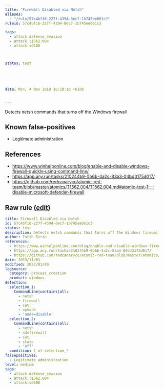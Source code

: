 ```yaml
---
title: "Firewall Disabled via Netsh"
aliases:
  - "/rule/57c4bf16-227f-4394-8ec7-1b745ee061c3"
ruleid: 57c4bf16-227f-4394-8ec7-1b745ee061c3

tags:
  - attack.defense_evasion
  - attack.t1562.004
  - attack.s0108



status: test





date: Mon, 4 Nov 2019 16:10:10 +0100


---
```


Detects netsh commands that turns off the Windows firewall

<!--more-->


## Known false-positives

* Legitimate administration



## References

* https://www.winhelponline.com/blog/enable-and-disable-windows-firewall-quickly-using-command-line/
* https://app.any.run/tasks/210244b9-0b6b-4a2c-83a3-04bd3175d017/
* https://github.com/redcanaryco/atomic-red-team/blob/master/atomics/T1562.004/T1562.004.md#atomic-test-1---disable-microsoft-defender-firewall


## Raw rule ([edit](https://github.com/SigmaHQ/sigma/edit/master/rules/windows/process_creation/proc_creation_win_susp_firewall_disable.yml))
```yaml
title: Firewall Disabled via Netsh
id: 57c4bf16-227f-4394-8ec7-1b745ee061c3
status: test
description: Detects netsh commands that turns off the Windows firewall
author: Fatih Sirin
references:
  - https://www.winhelponline.com/blog/enable-and-disable-windows-firewall-quickly-using-command-line/
  - https://app.any.run/tasks/210244b9-0b6b-4a2c-83a3-04bd3175d017/
  - https://github.com/redcanaryco/atomic-red-team/blob/master/atomics/T1562.004/T1562.004.md#atomic-test-1---disable-microsoft-defender-firewall
date: 2019/11/01
modified: 2022/01/09
logsource:
  category: process_creation
  product: windows
detection:
  selection_1:
    CommandLine|contains|all:
      - netsh
      - firewall
      - set
      - opmode
      - 'mode=disable'
  selection_2:
    CommandLine|contains|all:    
      - netsh
      - advfirewall
      - set
      - state
      - 'off'
  condition: 1 of selection_*
falsepositives:
  - Legitimate administration
level: medium
tags:
  - attack.defense_evasion
  - attack.t1562.004
  - attack.s0108

```
